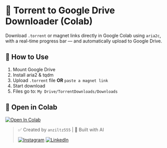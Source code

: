 # 🎯 Torrent to Google Drive Downloader (Colab)

Download `.torrent` or magnet links directly in Google Colab using `aria2c`, with a real-time progress bar — and automatically upload to Google Drive.

## 🚀 How to Use

1. Mount Google Drive  
2. Install aria2 & tqdm  
3. Upload `.torrent` file **OR** `paste a magnet link`  
4. Start download  
5. Files go to: `My Drive/TorrentDownloads/Downloads`

## 📂 Open in Colab

[![Open In Colab](https://colab.research.google.com/assets/colab-badge.svg)](https://colab.research.google.com/github/anziltz000/torrent-to-gdrive/blob/main/Torrent_To_Gdrive_anziltz555.ipynb)

> ✅ Created by `anziltz555` | 🤖 Built with AI
> 
> [![Instagram](https://img.shields.io/badge/Instagram-%23E4405F.svg?style=for-the-badge&logo=instagram&logoColor=white)](https://www.instagram.com/anzilll.555/)
> [![LinkedIn](https://img.shields.io/badge/LinkedIn-%230077B5.svg?style=for-the-badge&logo=linkedin&logoColor=white)](https://www.linkedin.com/in/anziltz)

